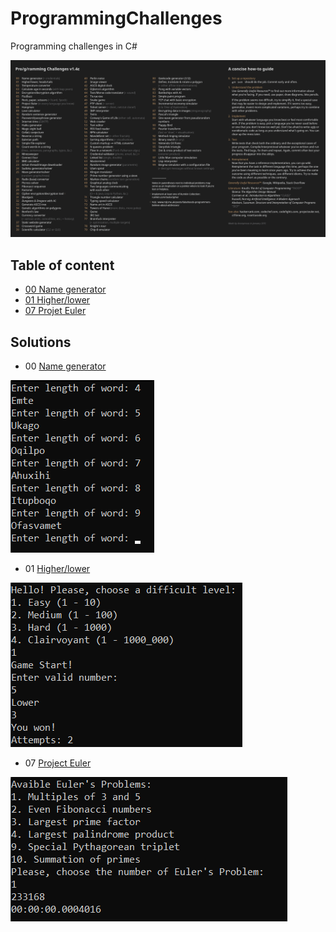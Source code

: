 # ProgrammingChallenges
Programming challenges in C#

![list](ProgrammingChallenges/Docs/ProgrammingCHallenges.png)



## Table of content
* [00 Name generator](#00)
* [01 Higher/lower](#01)
* [07 Projet Euler](#07)

## Solutions
* <a name="00">00</a> [Name generator](ProgrammingChallenges/NameGenerator)<br>

![00](ProgrammingChallenges/Docs/NameGenerator.png)

* <a name ="01">01</a> [Higher/lower](ProgramingChallenges/HigherLower)<br>

![01](ProgrammingChallenges/Docs/HigherLower.png)

* <a name="07">07</a> [Project Euler](ProgrammingChallenges/Project%20Euler)<br>

![07](ProgrammingChallenges/Docs/Euler.png)
